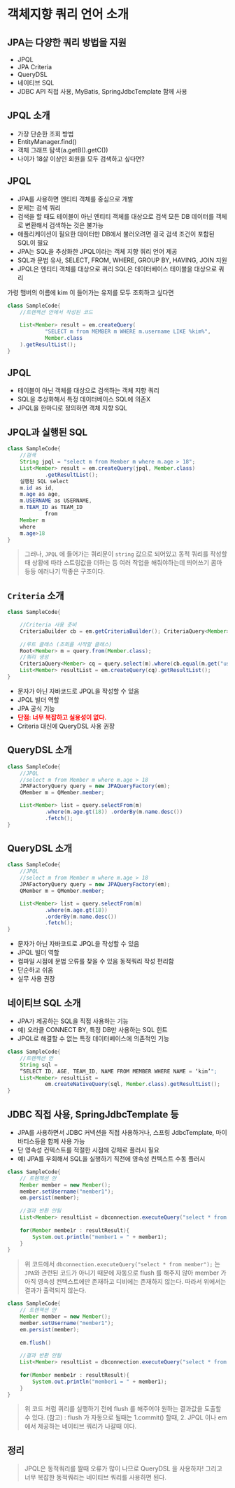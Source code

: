 # 객체지향 쿼리 언어 소개

## JPA는 다양한 쿼리 방법을 지원

* JPQL
* JPA Criteria
* QueryDSL
* 네이티브 SQL 
* JDBC API 직접 사용, MyBatis, SpringJdbcTemplate 함께 사용

## JPQL 소개

* 가장 단순한 조회 방법
* EntityManager.find()
* 객체 그래프 탐색(a.getB().getC())
* 나이가 18살 이상인 회원을 모두 검색하고 싶다면?

## JPQL

* JPA를 사용하면 엔티티 객체를 중심으로 개발 
* 문제는 검색 쿼리 
* 검색을 할 때도 테이블이 아닌 엔티티 객체를 대상으로 검색 모든 DB 데이터를 객체로 변환해서 검색하는 것은 불가능 
* 애플리케이션이 필요한 데이터만 DB에서 불러오려면 결국 검색 조건이 포함된 SQL이 필요
* JPA는 SQL을 추상화한 JPQL이라는 객체 지향 쿼리 언어 제공
* SQL과 문법 유사, SELECT, FROM, WHERE, GROUP BY, HAVING, JOIN 지원 
* JPQL은 엔티티 객체를 대상으로 쿼리 SQL은 데이터베이스 테이블을 대상으로 쿼리


가령 맴버의 이름에 kim 이 들어가는 유저를 모두 조회하고 싶다면

```java
class SampleCode{
    //트렌젝션 안에서 작성된 코드
    
    List<Member> result = em.createQuery(
            "SELECT m from MEMBER m WHERE m.username LIKE %kim%",
            Member.class
    ).getResultList();
}

```

## JPQL

* 테이블이 아닌 객체를 대상으로 검색하는 객체 지향 쿼리
* SQL을 추상화해서 특정 데이터베이스 SQL에 의존X
* JPQL을 한마디로 정의하면 객체 지향 SQL

## JPQL과 실행된 SQL

```java
class SampleCode{
    //검색
    String jpql = "select m from Member m where m.age > 18";
    List<Member> result = em.createQuery(jpql, Member.class)
            .getResultList();
    실행된 SQL select
    m.id as id,
    m.age as age,
    m.USERNAME as USERNAME,
    m.TEAM_ID as TEAM_ID
            from
    Member m
    where
    m.age>18
}
```

>  그러나, `JPQL` 에 들어가는 쿼리문이 `string` 값으로 되어있고 동적 쿼리를 작성할때 상황에 따라 스트링값을 더하는 등 여러 작업을 해줘야하는데 띄어쓰기 콤마 등등 에러나기 딱좋은 구조이다. 


## `Criteria` 소개

```java
class SampleCode{

    //Criteria 사용 준비
    CriteriaBuilder cb = em.getCriteriaBuilder(); CriteriaQuery<Member> query = cb.createQuery(Member.class);
    
    //루트 클래스 (조회를 시작할 클래스) 
    Root<Member> m = query.from(Member.class);
    //쿼리 생성 
    CriteriaQuery<Member> cq = query.select(m).where(cb.equal(m.get("username"), 'kim')); 
    List<Member> resultList = em.createQuery(cq).getResultList();
}
```

* 문자가 아닌 자바코드로 JPQL을 작성할 수 있음
* JPQL 빌더 역할
* JPA 공식 기능
* <b style = "color : red;">단점: 너무 복잡하고 실용성이 없다.</b> 
* Criteria 대신에 QueryDSL 사용 권장

## QueryDSL 소개

```java
class SampleCode{
    //JPQL
    //select m from Member m where m.age > 18
    JPAFactoryQuery query = new JPAQueryFactory(em);
    QMember m = QMember.member;

    List<Member> list = query.selectFrom(m)
            .where(m.age.gt(18)) .orderBy(m.name.desc())
            .fetch();
}
```

## QueryDSL 소개

```java
class SampleCode{
    //JPQL
    //select m from Member m where m.age > 18
    JPAFactoryQuery query = new JPAQueryFactory(em);
    QMember m = QMember.member;

    List<Member> list = query.selectFrom(m)
            .where(m.age.gt(18)) 
            .orderBy(m.name.desc())
            .fetch();
}
```

* 문자가 아닌 자바코드로 JPQL을 작성할 수 있음
* JPQL 빌더 역할
* 컴파일 시점에 문법 오류를 찾을 수 있음 동적쿼리 작성 편리함 
* 단순하고 쉬움
* 실무 사용 권장

## 네이티브 SQL 소개

* JPA가 제공하는 SQL을 직접 사용하는 기능
* 예) 오라클 CONNECT BY, 특정 DB만 사용하는 SQL 힌트 
* JPQL로 해결할 수 없는 특정 데이터베이스에 의존적인 기능

```java
class SampleCode{
    //트렌젝션 안
    String sql =
    “SELECT ID, AGE, TEAM_ID, NAME FROM MEMBER WHERE NAME = ‘kim’";
    List<Member> resultList =
            em.createNativeQuery(sql, Member.class).getResultList();
}
```

## JDBC 직접 사용, SpringJdbcTemplate 등

* JPA를 사용하면서 JDBC 커넥션을 직접 사용하거나, 스프링 JdbcTemplate, 마이바티스등을 함께 사용 가능 
* 단 영속성 컨텍스트를 적절한 시점에 강제로 플러시 필요 
* 예) JPA를 우회해서 SQL을 실행하기 직전에 영속성 컨텍스트 수동 플러시

```java
class SampleCode{
    // 트렌젝션 안
    Member member = new Member();
    member.setUsername("member1");
    em.persist(member);
    
    //결과 반환 안됨
    List<Member> resultList = dbconnection.executeQuery("select * from member");
    
    for(Member membe1r : resultResult){
        System.out.println("member1 = " + member1);
    }
}
```

> 위 코드에서 `dbconnection.executeQuery("select * from member");` 는 `JPA`와 관련된 코드가 아니기 때문에
> 자동으로 flush 를 해주지 않아 member 가 아직 영속성 컨텍스트에만 존재하고 디비에는 존재하지 않는다.
> 따라서 위에서는 결과가 출력되지 않는다.


```java
class SampleCode{
    // 트렌젝션 안
    Member member = new Member();
    member.setUsername("member1");
    em.persist(member);
    
    em.flush()
    
    //결과 반환 안됨
    List<Member> resultList = dbconnection.executeQuery("select * from member");
    
    for(Member membe1r : resultResult){
        System.out.println("member1 = " + member1);
    }
}
```

> 위 코드 처럼 쿼리를 실행하기 전에 flush 를 해주어야 원하는 결과값을 도출할 수 있다.
> (참고) : flush 가 자동으로 될때는 1.commit() 할때, 2. JPQL 이나 em에서 제공하는 네이티브 쿼리가  나갈때 이다.


## 정리

>JPQL은 동적쿼리를 짤때 오류가 많이 나므로 QueryDSL 을 사용하자!
>그리고 너무 복잡한 동적쿼리는 네이티브 쿼리를 사용하면 된다.